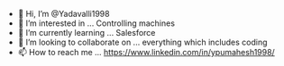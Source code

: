 - 👋 Hi, I’m @Yadavalli1998
- 👀 I’m interested in ... Controlling machines
- 🌱 I’m currently learning ... Salesforce
- 💞️ I’m looking to collaborate on ... everything which includes coding
- 📫 How to reach me ... https://www.linkedin.com/in/ypumahesh1998/

<!---
Yadavalli1998/Yadavalli1998 is a ✨ special ✨ repository because its `README.md` (this file) appears on your GitHub profile.
You can click the Preview link to take a look at your changes.
--->
